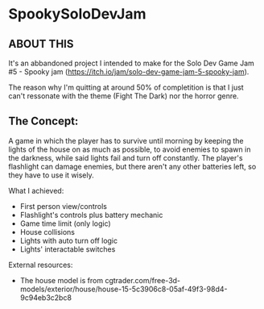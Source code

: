 # SpookySoloDevJam

ABOUT THIS
----------
It's an abbandoned project I intended to make for the
Solo Dev Game Jam #5 - Spooky jam 
(https://itch.io/jam/solo-dev-game-jam-5-spooky-jam).

The reason why I'm quitting at around 50% of 
completition is that I just can't ressonate with the
theme (Fight The Dark) nor the horror genre.


The Concept:
------------
A game in which the player has to survive until morning
by keeping the lights of the house on as much as 
possible, to avoid enemies to spawn in the darkness,
while said lights fail and turn off constantly.
The player's flashlight can damage enemies, but there
aren't any other batteries left, so they have to use
it wisely.


What I achieved:
- First person view/controls
- Flashlight's controls plus battery mechanic
- Game time limit (only logic)
- House collisions
- Lights with auto turn off logic
- Lights' interactable switches


External resources:
- The house model is from cgtrader.com/free-3d-models/exterior/house/house-15-5c3906c8-05af-49f3-98d4-9c94eb3c2bc8
